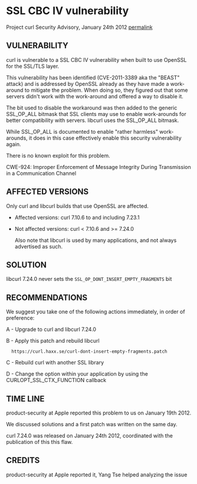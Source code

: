 SSL CBC IV vulnerability
========================

Project curl Security Advisory, January 24th 2012
[permalink](https://curl.haxx.se/docs/CVE-2011-3389.html)

VULNERABILITY
-------------

  curl is vulnerable to a SSL CBC IV vulnerability when built to use OpenSSL
  for the SSL/TLS layer.

  This vulnerability has been identified (CVE-2011-3389 aka the "BEAST"
  attack) and is addressed by OpenSSL already as they have made a work-around
  to mitigate the problem.  When doing so, they figured out that some servers
  didn't work with the work-around and offered a way to disable it.

  The bit used to disable the workaround was then added to the generic
  SSL_OP_ALL bitmask that SSL clients may use to enable work-arounds for
  better compatibility with servers. libcurl uses the SSL_OP_ALL bitmask.

  While SSL_OP_ALL is documented to enable "rather harmless" work-arounds, it
  does in this case effectively enable this security vulnerability again.

  There is no known exploit for this problem.

  CWE-924: Improper Enforcement of Message Integrity During Transmission in a
  Communication Channel

AFFECTED VERSIONS
-----------------

Only curl and libcurl builds that use OpenSSL are affected.

- Affected versions: curl 7.10.6 to and including 7.23.1
- Not affected versions: curl < 7.10.6 and >= 7.24.0

  Also note that libcurl is used by many applications, and not always
  advertised as such.

SOLUTION
--------

  libcurl 7.24.0 never sets the `SSL_OP_DONT_INSERT_EMPTY_FRAGMENTS` bit

RECOMMENDATIONS
---------------

  We suggest you take one of the following actions immediately, in order of
  preference:

  A - Upgrade to curl and libcurl 7.24.0

  B - Apply this patch and rebuild libcurl

      https://curl.haxx.se/curl-dont-insert-empty-fragments.patch

  C - Rebuild curl with another SSL library

  D - Change the option within your application by using the
      CURLOPT_SSL_CTX_FUNCTION callback

TIME LINE
---------

  product-security at Apple reported this problem to us on January 19th 2012.

  We discussed solutions and a first patch was written on the same day.

  curl 7.24.0 was released on January 24th 2012, coordinated with the
  publication of this this flaw.

CREDITS
-------

  product-security at Apple reported it, Yang Tse helped analyzing the issue
